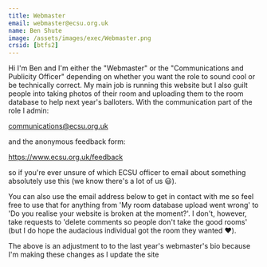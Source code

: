 ```yaml
---
title: Webmaster
email: webmaster@ecsu.org.uk
name: Ben Shute
image: /assets/images/exec/Webmaster.png
crsid: [btfs2]
---
```


Hi I'm Ben and I'm either the "Webmaster" or the "Communications and Publicity Officer" depending on whether you want the role to sound cool or be technically correct. My main job is running this website but I also guilt people into taking photos of their room and uploading them to the room database to help next year's balloters. With the communication part of the role I admin:

communications@ecsu.org.uk

and the anonymous feedback form:

https://www.ecsu.org.uk/feedback

so if you're ever unsure of which ECSU officer to email about something absolutely use this (we know there's a lot of us 😃). 

You can also use the email address below to get in contact with me so feel free to use that for anything from 'My room database upload went wrong' to 'Do you realise your website is broken at the moment?'. I don't, however, take requests to 'delete comments so people don't take the good rooms' (but I do hope the audacious individual got the room they wanted ❤️).

The above is an adjustment to to the last year's webmaster's bio because I'm making these changes as I update the site